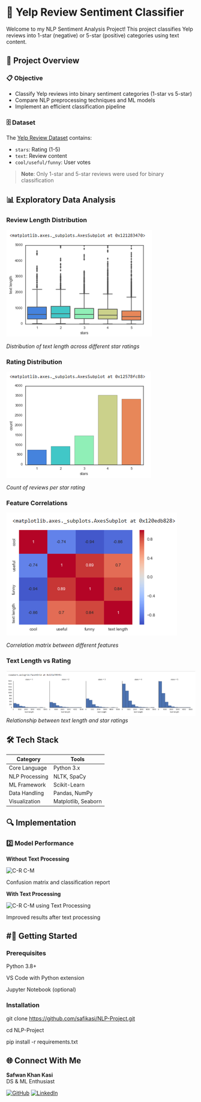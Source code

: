 # 🌟 Yelp Review Sentiment Classifier 

Welcome to my NLP Sentiment Analysis Project! This project classifies Yelp reviews into 1-star (negative) or 5-star (positive) categories using text content.

## 📌 Project Overview

### 📋 Objective
- Classify Yelp reviews into binary sentiment categories (1-star vs 5-star)
- Compare NLP preprocessing techniques and ML models
- Implement an efficient classification pipeline

### 🗄️ Dataset
The [Yelp Review Dataset](https://www.kaggle.com/datasets/yelp-dataset/yelp-dataset) contains:
- `stars`: Rating (1-5)
- `text`: Review content
- `cool/useful/funny`: User votes

> **Note**: Only 1-star and 5-star reviews were used for binary classification

## 📊 Exploratory Data Analysis

### Review Length Distribution
![BoxPlot](BoxPlot.png)

*Distribution of text length across different star ratings*

### Rating Distribution
![CountPlot](CountPlot.png)

*Count of reviews per star rating*

### Feature Correlations
![HeatMap](HeatMap.png)

*Correlation matrix between different features*

### Text Length vs Rating
![GMap with HistPlot](<GMap with HistPlot.png>)
*Relationship between text length and star ratings*

## 🛠 Tech Stack
| Category        | Tools                          |
|-----------------|--------------------------------|
| Core Language   | Python 3.x                     |
| NLP Processing  | NLTK, SpaCy                    |
| ML Framework    | Scikit-Learn                   |
| Data Handling   | Pandas, NumPy                  |
| Visualization   | Matplotlib, Seaborn            |

## 🔍 Implementation

### 2️⃣ Model Performance
**Without Text Processing**

<img width="458" height="218" alt="C-R   C-M" src="https://github.com/user-attachments/assets/b7138cd5-1b1d-4241-9cb9-f78f367b71fd" />


Confusion matrix and classification report

**With Text Processing**

<img width="447" height="171" alt="C-R   C-M using Text Processing" src="https://github.com/user-attachments/assets/a3a21efe-b6dc-4449-8af9-15e4124e2549" />


Improved results after text processing

## #🚀 Getting Started
### Prerequisites

Python 3.8+

VS Code with Python extension

Jupyter Notebook (optional)

### Installation

git clone https://github.com/safikasi/NLP-Project.git

cd NLP-Project

pip install -r requirements.txt

## 🌐 Connect With Me
**Safwan Khan Kasi**  
DS & ML Enthusiast   

[![GitHub](https://img.shields.io/badge/GitHub-safikasi-blue?logo=github)](https://github.com/safikasi)
[![LinkedIn](https://img.shields.io/badge/LinkedIn-Safwan_Kasi-blue?logo=linkedin)](https://www.linkedin.com/in/safwan-kasi-2b5358292/)
